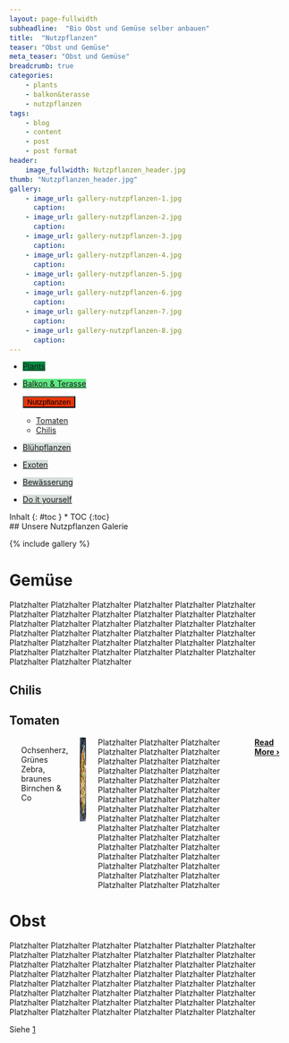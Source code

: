 ```yaml
---
layout: page-fullwidth
subheadline:  "Bio Obst und Gemüse selber anbauen"
title:  "Nutzpflanzen"
teaser: "Obst und Gemüse"
meta_teaser: "Obst und Gemüse"
breadcrumb: true
categories:
    - plants
    - balkon&terasse
    - nutzpflanzen
tags:
    - blog
    - content
    - post
    - post format
header:
    image_fullwidth: Nutzpflanzen_header.jpg 
thumb: "Nutzpflanzen_header.jpg"
gallery:
    - image_url: gallery-nutzpflanzen-1.jpg
      caption: 
    - image_url: gallery-nutzpflanzen-2.jpg
      caption: 
    - image_url: gallery-nutzpflanzen-3.jpg
      caption: 
    - image_url: gallery-nutzpflanzen-4.jpg
      caption: 
    - image_url: gallery-nutzpflanzen-5.jpg
      caption: 
    - image_url: gallery-nutzpflanzen-6.jpg
      caption: 
    - image_url: gallery-nutzpflanzen-7.jpg
      caption: 
    - image_url: gallery-nutzpflanzen-8.jpg
      caption: 
---
```

<div class="button-bar">
 <ul class="button-group radius">
    <li><a href="/plants/" class="button" style="background: rgb(3, 138, 64)">Plants</a></li>
 </ul>
 <ul class="button-group radius">
    <li><a href="/plants/balkon&terasse" class="button" style="background: rgb(97, 233, 131)">Balkon & Terasse</a></li>
 </ul>
  </div>
 <div class="button-bar">
 <ul class="button-group radius">
  <button data-dropdown="drop" aria-controls="drop" aria-expanded="false" class="button dropdown" style="background: rgb(230, 53, 8);">Nutzpflanzen</button><br>
  <ul id="drop" data-dropdown-content class="f-dropdown" role="menu" aria-hidden="false" tabindex="-1">
            <li><a href="">Tomaten</a></li>
            <li><a href="">Chilis</a></li>
  </ul>
 </ul>
 <ul class="button-group radius">
  <li><a href="/plants/" class="button" style="background: rgb(215, 223, 219);">Blühpflanzen</a></li>
 </ul>
 <ul class="button-group radius">
  <li><a href="/plants/" class="button" style="background: rgb(215, 223, 219);">Exoten</a></li>
 </ul>
 <ul class="button-group radius">
  <li><a href="/plants/" class="button" style="background: rgb(215, 223, 219);">Bewässerung</a></li>
 </ul>
 <ul class="button-group radius">
  <li><a href="/plants/" class="button" style="background: rgb(215, 223, 219);">Do it yourself</a></li>
 </ul>
</div>


<div class="row">
<div class="medium-4 medium-push-8 columns" markdown="1">
<div class="panel radius" markdown="1">
Inhalt
{: #toc }
*  TOC
{:toc}
</div>
</div><!-- /.medium-4.columns -->


<div class="medium-8 medium-pull-4 columns" markdown="1">
## Unsere Nutzpflanzen Galerie
</div>
</div>


{% include gallery %}

# Gemüse
Platzhalter Platzhalter Platzhalter Platzhalter Platzhalter Platzhalter Platzhalter Platzhalter Platzhalter Platzhalter Platzhalter Platzhalter Platzhalter Platzhalter Platzhalter Platzhalter Platzhalter Platzhalter Platzhalter Platzhalter Platzhalter Platzhalter Platzhalter Platzhalter Platzhalter Platzhalter Platzhalter Platzhalter Platzhalter Platzhalter Platzhalter Platzhalter Platzhalter Platzhalter Platzhalter Platzhalter Platzhalter Platzhalter Platzhalter
## Chilis
<nav class="breadcrumbs" style="background: rgb(25, 29, 224);">
</nav>

## Tomaten
  <div class="row">
    <div class="small-12 columns b60">
      <p>
      <p class="subheadline"><span class="subheader">Ochsenherz, Grünes Zebra, braunes Birnchen & Co</span></p>
      <a href="/food/tuerkischesFruehstueck/menemen/" title="Menemen"><img src="\images\Menemen_Teaser.jpg" class="alignleft" width="150" height="150" alt="Blog of G.U.L.C."></a>
        Platzhalter Platzhalter Platzhalter Platzhalter Platzhalter Platzhalter Platzhalter Platzhalter Platzhalter Platzhalter Platzhalter Platzhalter Platzhalter Platzhalter Platzhalter Platzhalter Platzhalter Platzhalter Platzhalter Platzhalter Platzhalter Platzhalter Platzhalter Platzhalter Platzhalter Platzhalter Platzhalter Platzhalter Platzhalter Platzhalter Platzhalter Platzhalter Platzhalter Platzhalter Platzhalter Platzhalter Platzhalter Platzhalter Platzhalter
        Platzhalter Platzhalter Platzhalter Platzhalter Platzhalter Platzhalter Platzhalter Platzhalter Platzhalter
        <a href="/food/tuerkischesFruehstueck/menemen/" title="Menemen"><strong>Read More&nbsp;›</strong></a>
      </p>
    </div><!-- /.small-12.columns -->
  </div><!-- /.row -->

# Obst
<nav class="breadcrumbs" style="background: rgb(124, 0, 0);">
</nav>
Platzhalter Platzhalter Platzhalter Platzhalter Platzhalter Platzhalter Platzhalter Platzhalter Platzhalter Platzhalter Platzhalter Platzhalter Platzhalter Platzhalter Platzhalter Platzhalter Platzhalter Platzhalter Platzhalter Platzhalter Platzhalter Platzhalter Platzhalter Platzhalter Platzhalter Platzhalter Platzhalter Platzhalter Platzhalter Platzhalter Platzhalter Platzhalter Platzhalter Platzhalter Platzhalter Platzhalter Platzhalter Platzhalter Platzhalter
Platzhalter Platzhalter Platzhalter Platzhalter Platzhalter Platzhalter Platzhalter Platzhalter Platzhalter

Siehe [1]



 [1]: https://www.nabu.de/umwelt-und-ressourcen/oekologisch-leben/balkon-und-garten/tiere/insekten/22629.html
 [2]: #
 [3]: #
 [4]: #
 [5]: #
 [6]: #
 [7]: #
 [8]: #
 [9]: #
 [10]: #